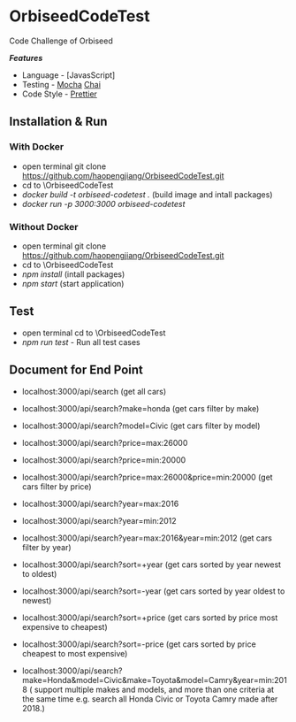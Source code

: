 # OrbiseedCodeTest
Code Challenge of Orbiseed

***Features***

* Language - [JavasScript]
* Testing - [Mocha](https://mochajs.org/) [Chai](http://www.chaijs.com/)
* Code Style - [Prettier](https://prettier.io/)


## Installation & Run
### With Docker 
* open terminal git clone https://github.com/haopengjiang/OrbiseedCodeTest.git
* cd to \OrbiseedCodeTest
* *docker build -t orbiseed-codetest .* (build image and intall packages)
* *docker run -p 3000:3000 orbiseed-codetest*
### Without Docker 
* open terminal git clone https://github.com/haopengjiang/OrbiseedCodeTest.git
* cd to \OrbiseedCodeTest
* *npm install* (intall packages) 
* *npm start* (start application)

## Test
* open terminal cd to \OrbiseedCodeTest
* *npm run test* - Run all test cases

## Document for End Point

* localhost:3000/api/search (get all cars)

* localhost:3000/api/search?make=honda (get cars filter by make)

* localhost:3000/api/search?model=Civic (get cars filter by model)

* localhost:3000/api/search?price=max:26000
* localhost:3000/api/search?price=min:20000
* localhost:3000/api/search?price=max:26000&price=min:20000 
  (get cars filter by price)

* localhost:3000/api/search?year=max:2016
* localhost:3000/api/search?year=min:2012
* localhost:3000/api/search?year=max:2016&year=min:2012
  (get cars filter by year)

* localhost:3000/api/search?sort=+year (get cars sorted by year newest to oldest)
* localhost:3000/api/search?sort=-year (get cars sorted by year oldest to newest)

* localhost:3000/api/search?sort=+price (get cars sorted by price most expensive to cheapest)
* localhost:3000/api/search?sort=-price (get cars sorted by price cheapest to most expensive)

* localhost:3000/api/search?make=Honda&model=Civic&make=Toyota&model=Camry&year=min:2018 ( support multiple makes and models, and more than one criteria at the same time e.g. search all Honda Civic or Toyota Camry made after 2018.)
